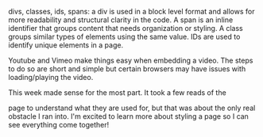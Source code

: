 divs, classes, ids, spans: a div is used in a block level format and allows for more readability and structural clarity in the code. A span is an inline identifier that groups content that needs organization or styling. A class groups similar types of elements using the same value. IDs are used to identify unique elements in a page.

Youtube and Vimeo make things easy when embedding a video. The steps to do so are short and simple but certain browsers may have issues with loading/playing the video.

This week made sense for the most part. It took a few reads of the <div> page to understand what they are used for, but that was about the only real obstacle I ran into. I'm excited to learn more about styling a page so I can see everything come together!

